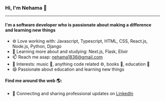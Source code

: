 ### Hi, I'm Nehama 👋
---

<!-- I'm Nehama, a software engineer with experience in Ruby, Rails, JavaScript, React, MySQL and more. I've been working professionally in engineering and web development since 2018 but got my start back in days of MySpace and LiveJournal. I am enthusiastic about solving problems and outside of work my goal is to increase diversity in technology and help the next generation get their start. I am passionate about accessibility and committed to a web that works for everyone.-->

#### I'm a software developer who is passionate about making a difference and learning new things 

- ⚙️ Love working with: Javascript, Typescript, HTML, CSS, React.js, Node.js, Python, Django
- 🌱 Learning more about and studying: Next.js, Flask, Elixir
- 📫 Reach me asap: nehama1836@gmail.com
- 💜 Interests: music 🎵, anything code related ⚙️, books 📖, education 🏫
- 😄 Passionate about education and learning new things

#### Find me around the web 🌎:
- 💼 Connecting and sharing professional updates on <a href="https://www.linkedin.com/in/nehamamandelbaum/">LinkedIn</a>

